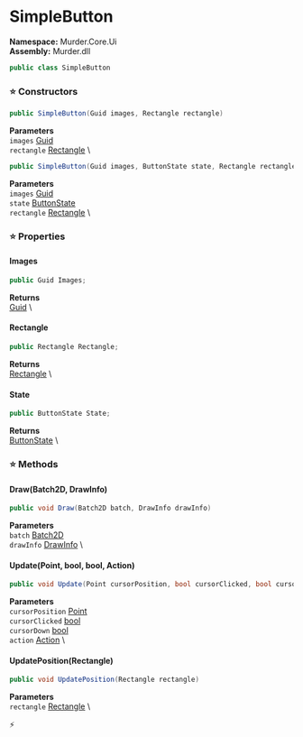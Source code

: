 # SimpleButton

**Namespace:** Murder.Core.Ui \
**Assembly:** Murder.dll

```csharp
public class SimpleButton
```

### ⭐ Constructors
```csharp
public SimpleButton(Guid images, Rectangle rectangle)
```

**Parameters** \
`images` [Guid](https://learn.microsoft.com/en-us/dotnet/api/System.Guid?view=net-7.0) \
`rectangle` [Rectangle](../..//Murder/Core/Geometry/Rectangle.html) \

```csharp
public SimpleButton(Guid images, ButtonState state, Rectangle rectangle)
```

**Parameters** \
`images` [Guid](https://learn.microsoft.com/en-us/dotnet/api/System.Guid?view=net-7.0) \
`state` [ButtonState](../..//Murder/Core/Ui/ButtonState.html) \
`rectangle` [Rectangle](../..//Murder/Core/Geometry/Rectangle.html) \

### ⭐ Properties
#### Images
```csharp
public Guid Images;
```

**Returns** \
[Guid](https://learn.microsoft.com/en-us/dotnet/api/System.Guid?view=net-7.0) \
#### Rectangle
```csharp
public Rectangle Rectangle;
```

**Returns** \
[Rectangle](../..//Murder/Core/Geometry/Rectangle.html) \
#### State
```csharp
public ButtonState State;
```

**Returns** \
[ButtonState](../..//Murder/Core/Ui/ButtonState.html) \
### ⭐ Methods
#### Draw(Batch2D, DrawInfo)
```csharp
public void Draw(Batch2D batch, DrawInfo drawInfo)
```

**Parameters** \
`batch` [Batch2D](../..//Murder/Core/Graphics/Batch2D.html) \
`drawInfo` [DrawInfo](../..//Murder/Core/Graphics/DrawInfo.html) \

#### Update(Point, bool, bool, Action)
```csharp
public void Update(Point cursorPosition, bool cursorClicked, bool cursorDown, Action action)
```

**Parameters** \
`cursorPosition` [Point](../..//Murder/Core/Geometry/Point.html) \
`cursorClicked` [bool](https://learn.microsoft.com/en-us/dotnet/api/System.Boolean?view=net-7.0) \
`cursorDown` [bool](https://learn.microsoft.com/en-us/dotnet/api/System.Boolean?view=net-7.0) \
`action` [Action](https://learn.microsoft.com/en-us/dotnet/api/System.Action?view=net-7.0) \

#### UpdatePosition(Rectangle)
```csharp
public void UpdatePosition(Rectangle rectangle)
```

**Parameters** \
`rectangle` [Rectangle](../..//Murder/Core/Geometry/Rectangle.html) \



⚡